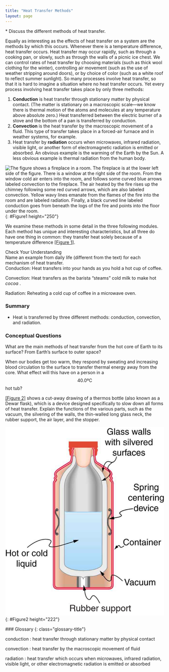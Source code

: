 ```yaml
---
title: "Heat Transfer Methods"
layout: page
--- 
```


<div class="abstract" markdown="1">
* Discuss the different methods of heat transfer.
</div>

Equally as interesting as the effects of heat transfer on a system are the
methods by which this occurs. Whenever there is a temperature difference, heat
transfer occurs. Heat transfer may occur rapidly, such as through a cooking pan,
or slowly, such as through the walls of a picnic ice chest. We can control rates
of heat transfer by choosing materials (such as thick wool clothing for the
winter), controlling air movement (such as the use of weather stripping around
doors), or by choice of color (such as a white roof to reflect summer sunlight).
So many processes involve heat transfer, so that it is hard to imagine a
situation where no heat transfer occurs. Yet every process involving heat
transfer takes place by only three methods:

1. **Conduction** is heat transfer through stationary matter by physical
   contact. (The matter is stationary on a macroscopic scale—we know there is
   thermal motion of the atoms and molecules at any temperature above absolute
   zero.) Heat transferred between the electric burner of a stove and the bottom
   of a pan is transferred by conduction.
2. **Convection** is the heat transfer by the macroscopic movement of a fluid.
   This type of transfer takes place in a forced-air furnace and in weather
   systems, for example.
3. Heat transfer by **radiation** occurs when microwaves, infrared radiation,
   visible light, or another form of electromagnetic radiation is emitted or
   absorbed. An obvious example is the warming of the Earth by the Sun. A less
   obvious example is thermal radiation from the human body.

![The figure shows a fireplace in a room. The fireplace is at the lower left side of the figure. There is a window at the right side of the room. From the window cold air enters into the room, and follows some curved blue arrows labeled convection to the fireplace. The air heated by the fire rises up the chimney following some red curved arrows, which are also labeled convection. Yellow wavy lines emanate from the flames of the fire into the room and are labeled radiation. Finally, a black curved line labeled conduction goes from beneath the logs of the fire and points into the floor under the room.](../resources/Figure_14_04_01.jpg "In a fireplace, heat transfer occurs by all three methods: conduction, convection, and radiation. Radiation is responsible for most of the heat transferred into the room. Heat transfer also occurs through conduction into the room, but at a much slower rate. Heat transfer by convection also occurs through cold air entering the room around windows and hot air leaving the room by rising up the chimney.")
{: #Figure1 height="250"}

We examine these methods in some detail in the three following modules. Each
method has unique and interesting characteristics, but all three do have one
thing in common: they transfer heat solely because of a temperature
difference [[Figure 1]](#Figure1).

<div class="exercise" data-element-type="check-understanding" data-label="">
<div class="title">
Check Your Understanding
</div>
<div class="problem" markdown="1">
Name an example from daily life (different from the text) for each mechanism of heat transfer.

</div>
<div class="solution" data-print-placement="here" markdown="1">
Conduction: Heat transfers into your hands as you hold a hot cup of coffee.

Convection: Heat transfers as the barista “steams” cold milk to make hot *cocoa*
.

Radiation: Reheating a cold cup of coffee in a microwave oven.

</div>
</div>

### Summary

* Heat is transferred by three different methods: conduction, convection, and
  radiation.

### Conceptual Questions

<div class="exercise" data-element-type="conceptual-questions">
<div class="problem" markdown="1">
What are the main methods of heat transfer from the hot core of Earth to its surface? From Earth’s surface to outer space?

</div>
</div>

When our bodies get too warm, they respond by sweating and increasing blood
circulation to the surface to transfer thermal energy away from the core. What
effect will this have on a person in a $$40.0\text{ºC} $$ hot tub?

[[Figure 2]](#Figure2) shows a cut-away drawing of a thermos bottle (also known as a
Dewar flask), which is a device designed specifically to slow down all forms of
heat transfer. Explain the functions of the various parts, such as the vacuum,
the silvering of the walls, the thin-walled long glass neck, the rubber support,
the air layer, and the stopper.

![The figure shows a  cutaway drawing of a thermos bottle, with various parts labeled.](../resources/Figure_14_04_02.jpg "The construction of a thermos bottle is designed to inhibit all methods of heat transfer.")
{: #Figure2 height="222"}

<div class="glossary" markdown="1">
### Glossary
{: class="glossary-title"}

conduction
: heat transfer through stationary matter by physical contact

convection
: heat transfer by the macroscopic movement of fluid

radiation
: heat transfer which occurs when microwaves, infrared radiation, visible light,
or other electromagnetic radiation is emitted or absorbed

</div>
